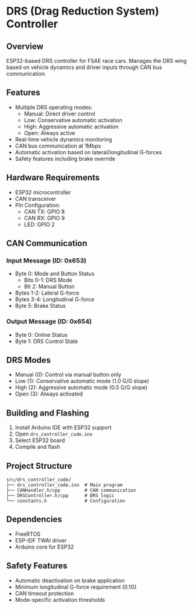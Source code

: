 # DRS (Drag Reduction System) Controller

## Overview
ESP32-based DRS controller for FSAE race cars. Manages the DRS wing based on vehicle dynamics and driver inputs through CAN bus communication.

## Features
- Multiple DRS operating modes:
  - Manual: Direct driver control
  - Low: Conservative automatic activation
  - High: Aggressive automatic activation
  - Open: Always active
- Real-time vehicle dynamics monitoring
- CAN bus communication at 1Mbps
- Automatic activation based on lateral/longitudinal G-forces
- Safety features including brake override

## Hardware Requirements
- ESP32 microcontroller
- CAN transceiver
- Pin Configuration:
  - CAN TX: GPIO 8
  - CAN RX: GPIO 9
  - LED: GPIO 2

## CAN Communication
### Input Message (ID: 0x653)
- Byte 0: Mode and Button Status
  - Bits 0-1: DRS Mode
  - Bit 2: Manual Button
- Bytes 1-2: Lateral G-force
- Bytes 3-4: Longitudinal G-force
- Byte 5: Brake Status

### Output Message (ID: 0x654)
- Byte 0: Online Status
- Byte 1: DRS Control State

## DRS Modes
- Manual (0): Control via manual button only
- Low (1): Conservative automatic mode (1.0 G/G slope)
- High (2): Aggressive automatic mode (0.5 G/G slope)
- Open (3): Always activated

## Building and Flashing
1. Install Arduino IDE with ESP32 support
2. Open `drs_controller_code.ino`
3. Select ESP32 board
4. Compile and flash

## Project Structure
```
src/drs_controller_code/
├── drs_controller_code.ino  # Main program
├── CANHandler.h/cpp         # CAN communication
├── DRSController.h/cpp      # DRS logic
└── constants.h              # Configuration
```

## Dependencies
- FreeRTOS
- ESP-IDF TWAI driver
- Arduino core for ESP32

## Safety Features
- Automatic deactivation on brake application
- Minimum longitudinal G-force requirement (0.1G)
- CAN timeout protection
- Mode-specific activation thresholds
